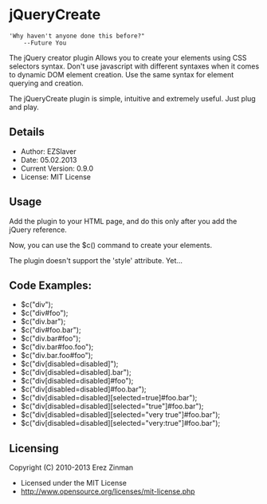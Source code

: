 # jQueryCreate
	
	'Why haven't anyone done this before?"
		--Future You

The jQuery creator plugin Allows you to create your elements using CSS selectors syntax.
Don't use javascript with different syntaxes when it comes to dynamic DOM element creation. 
Use the same syntax for element querying and creation.

The jQueryCreate plugin is simple, intuitive and extremely useful. Just plug and play.


## Details
- Author: EZSlaver
- Date: 05.02.2013
- Current Version: 0.9.0
- License: MIT License

## Usage
Add the plugin to your HTML page, and do this only after you add the jQuery reference.

Now, you can use the $c() command to create your elements.

The plugin doesn't support the 'style' attribute. Yet...


## Code Examples:
- $c("div");
- $c("div#foo");
- $c("div.bar");
- $c("div#foo.bar");
- $c("div.bar#foo");
- $c("div.bar#foo.foo");
- $c("div.bar.foo#foo");
- $c("div[disabled=disabled]");
- $c("div[disabled=disabled].bar");
- $c("div[disabled=disabled]#foo");
- $c("div[disabled=disabled]#foo.bar");
- $c("div[disabled=disabled][selected=true]#foo.bar");
- $c("div[disabled=disabled][selected=\"true\"]#foo.bar");
- $c("div[disabled=disabled][selected=\"very true\"]#foo.bar");
- $c("div[disabled=disabled][selected=\"very:true\"]#foo.bar");

## Licensing
Copyright (C) 2010-2013 Erez Zinman
 * Licensed under the MIT License
 * http://www.opensource.org/licenses/mit-license.php
